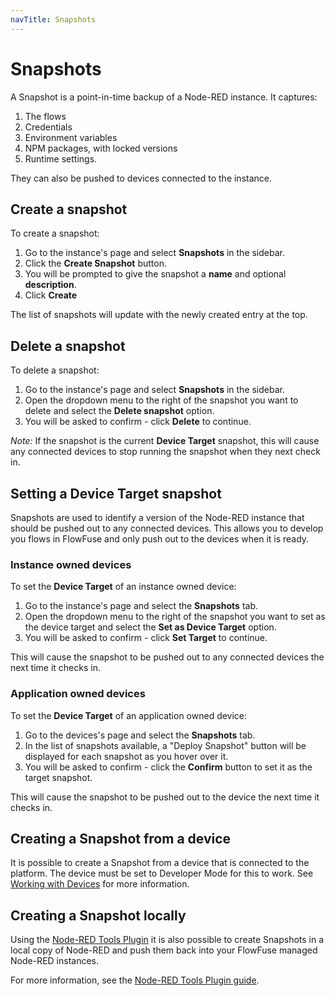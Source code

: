 ```yaml
---
navTitle: Snapshots
---
```


# Snapshots

A Snapshot is a point-in-time backup of a Node-RED instance. It captures:
1. The flows
2. Credentials
3. Environment variables
4. NPM packages, with locked versions
5. Runtime settings.

They can also be pushed to devices connected to the instance.

## Create a snapshot

To create a snapshot:

1. Go to the instance's page and select **Snapshots** in the sidebar.
2. Click the **Create Snapshot** button.
3. You will be prompted to give the snapshot a **name** and optional **description**.
4. Click **Create**

The list of snapshots will update with the newly created entry at the top.


## Delete a snapshot

To delete a snapshot:

1. Go to the instance's page and select **Snapshots** in the sidebar.
2. Open the dropdown menu to the right of the snapshot you want to delete and
   select the **Delete snapshot** option.
3. You will be asked to confirm - click **Delete** to continue.

*Note:* If the snapshot is the current **Device Target** snapshot, this will
cause any connected devices to stop running the snapshot when they next check in.

## Setting a Device Target snapshot

Snapshots are used to identify a version of the Node-RED instance that should be pushed
out to any connected devices. This allows you to develop you flows in FlowFuse
and only push out to the devices when it is ready.

### Instance owned devices
To set the **Device Target** of an instance owned device:

1. Go to the instance's page and select the **Snapshots** tab.
2. Open the dropdown menu to the right of the snapshot you want to set as the
   device target and select the **Set as Device Target** option.
3. You will be asked to confirm - click **Set Target** to continue.

This will cause the snapshot to be pushed out to any connected devices the
next time it checks in.

### Application owned devices
To set the **Device Target** of an application owned device:

1. Go to the devices's page and select the **Snapshots** tab.
2. In the list of snapshots available, a "Deploy Snapshot" button will be displayed
   for each snapshot as you hover over it.
3. You will be asked to confirm - click the **Confirm** button to set it as the target snapshot.

This will cause the snapshot to be pushed out to the device the
next time it checks in.


## Creating a Snapshot from a device

It is possible to create a Snapshot from a device that is connected to the platform.
The device must be set to Developer Mode for this to work.
See [Working with Devices](../device-agent/deploy.md) for
more information.

## Creating a Snapshot locally

Using the [Node-RED Tools Plugin](/docs/migration/node-red-tools.md) it is also possible to create
Snapshots in a local copy of Node-RED and push them back into your FlowFuse
managed Node-RED instances.

For more information, see the [Node-RED Tools Plugin guide](/docs/migration/node-red-tools.md).
